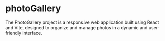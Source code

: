 # photoGallery
The PhotoGallery project is a responsive web application built using React and Vite, designed to organize and manage photos in a dynamic and user-friendly interface. 
